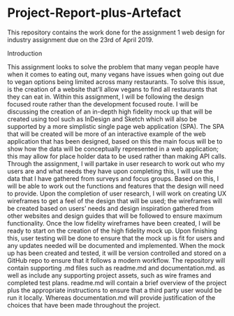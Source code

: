 # Project-Report-plus-Artefact
This repository contains the work done for the assignment 1 web design for industry assignment due on the 23rd of April 2019.

Introduction

This assignment looks to solve the problem that many vegan people have when it comes to eating out, many vegans have issues when going out due to vegan options being limited across many restaurants. To solve this issue, is the creation of a website that’ll allow vegans to find all restaurants that they can eat in.
Within this assignment, I will be following the design focused route rather than the development focused route. I will be discussing the creation of an in-depth high fidelity mock up that will be created using tool such as InDesign and Sketch which will also be supported by a more simplistic single page web application (SPA). The SPA that will be created will be more of an interactive example of the web application that has been designed, based on this the main focus will be to show how the data will be conceptually represented in a web application; this may allow for place holder data to be used rather than making API calls. 
Through the assignment, I will partake in user research to work out who my users are and what needs they have upon completing this, I will use the data that I have gathered from surveys and focus groups. Based on this, I will be able to work out the functions and features that the design will need to provide. Upon the completion of user research, I will work on creating UX wireframes to get a feel of the design that will be used; the wireframes will be created based on users’ needs and design inspiration gathered from other websites and design guides that will be followed to ensure maximum functionality. Once the low fidelity wireframes have been created, I will be ready to start on the creation of the high fidelity mock up. Upon finishing this, user testing will be done to ensure that the mock up is fit for users and any updates needed will be documented and implemented. 
When the mock up has been created and tested, it will be version controlled and stored on a GitHub repo to ensure that it follows a modern workflow. The repository will contain supporting .md files such as readme.md and documentation.md. as well as include any supporting project assets, such as wire frames and completed test plans. readme.md will contain a brief overview of the project plus the appropriate instructions to ensure that a third party user would be run it locally. Whereas documentation.md will provide justification of the choices that have been made throughout the project. 

